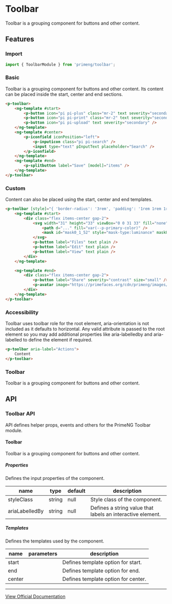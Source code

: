 # Toolbar

Toolbar is a grouping component for buttons and other content.

## Features

### Import

```typescript
import { ToolbarModule } from 'primeng/toolbar';
```

### Basic

Toolbar is a grouping component for buttons and other content. Its content can be placed inside the start, center and end sections.

```html
<p-toolbar>
    <ng-template #start>
        <p-button icon="pi pi-plus" class="mr-2" text severity="secondary" />
        <p-button icon="pi pi-print" class="mr-2" text severity="secondary" />
        <p-button icon="pi pi-upload" text severity="secondary" />
    </ng-template>
    <ng-template #center>
        <p-iconfield iconPosition="left">
            <p-inputicon class="pi pi-search" />
            <input type="text" pInputText placeholder="Search" />
        </p-iconfield>
    </ng-template>
    <ng-template #end>
        <p-splitbutton label="Save" [model]="items" />
    </ng-template>
</p-toolbar>
```

### Custom

Content can also be placed using the start, center and end templates.

```html
<p-toolbar [style]="{ 'border-radius': '3rem', 'padding': '1rem 1rem 1rem 1.5rem' }">
    <ng-template #start>
        <div class="flex items-center gap-2">
            <svg width="31" height="33" viewBox="0 0 31 33" fill="none" xmlns="http://www.w3.org/2000/svg" style="width: 2rem; margin-right: 1rem">
                <path d="..." fill="var(--p-primary-color)" />
                <mask id="mask0_1_52" style="mask-type:luminance" maskUnits="userSpaceOnUse" x="0" y="0" width="31" height="33"></mask>
            </svg>
            <p-button label="Files" text plain />
            <p-button label="Edit" text plain />
            <p-button label="View" text plain />
        </div>
    </ng-template>

    <ng-template #end>
        <div class="flex items-center gap-2">
            <p-button label="Share" severity="contrast" size="small" />
            <p-avatar image="https://primefaces.org/cdn/primeng/images/demo/avatar/amyelsner.png" [style]="{ width: '32px', height: '32px' }" />
        </div>
    </ng-template>
</p-toolbar>
```

### Accessibility

Toolbar uses toolbar role for the root element, aria-orientation is not included as it defaults to horizontal. Any valid attribute is passed to the root element so you may add additional properties like aria-labelledby and aria-labelled to define the element if required.

```html
<p-toolbar aria-label="Actions">
    Content
</p-toolbar>
```

### Toolbar

Toolbar is a grouping component for buttons and other content.

## API

### Toolbar API

API defines helper props, events and others for the PrimeNG Toolbar module.

#### Toolbar

Toolbar is a grouping component for buttons and other content.

##### Properties

Defines the input properties of the component.

| name | type | default | description |
| --- | --- | --- | --- |
| styleClass | string | null | Style class of the component. |
| ariaLabelledBy | string | null | Defines a string value that labels an interactive element. |

##### Templates

Defines the templates used by the component.

| name | parameters | description |
| --- | --- | --- |
| start |  | Defines template option for start. |
| end |  | Defines template option for end. |
| center |  | Defines template option for center. |

---

[View Official Documentation](https://primeng.org/toolbar)
